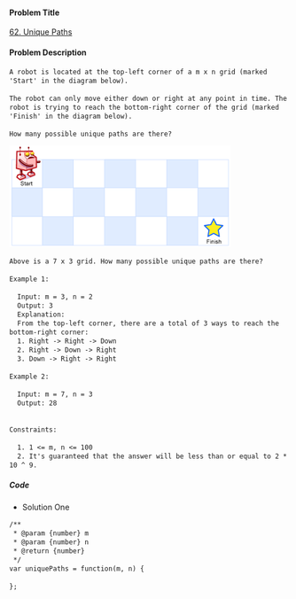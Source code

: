 #### Problem Title
[62. Unique Paths](https://leetcode.com/problems/unique-paths/)
#### Problem Description
```
A robot is located at the top-left corner of a m x n grid (marked 'Start' in the diagram below).

The robot can only move either down or right at any point in time. The robot is trying to reach the bottom-right corner of the grid (marked 'Finish' in the diagram below).

How many possible unique paths are there?

```
![1](../../assets/array/2020-07-08/1.png)
```
Above is a 7 x 3 grid. How many possible unique paths are there?

Example 1:

  Input: m = 3, n = 2
  Output: 3
  Explanation:
  From the top-left corner, there are a total of 3 ways to reach the bottom-right corner:
  1. Right -> Right -> Down
  2. Right -> Down -> Right
  3. Down -> Right -> Right

Example 2:

  Input: m = 7, n = 3
  Output: 28
 

Constraints:

  1. 1 <= m, n <= 100
  2. It's guaranteed that the answer will be less than or equal to 2 * 10 ^ 9.

```

##### Code

- Solution One
```
/**
 * @param {number} m
 * @param {number} n
 * @return {number}
 */
var uniquePaths = function(m, n) {
    
};
```
